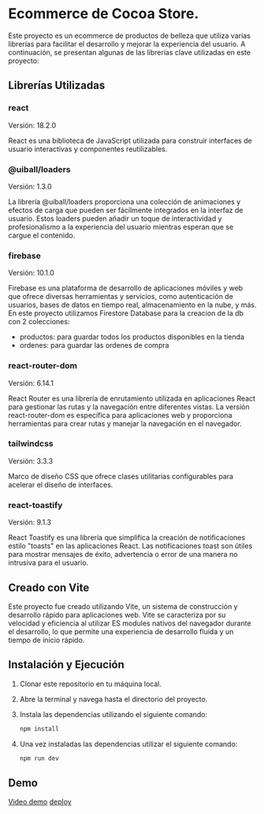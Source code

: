 # Ecommerce de Cocoa Store.

Este proyecto es un ecommerce de productos de belleza que utiliza varias librerías para facilitar el desarrollo y mejorar la experiencia del usuario. A continuación, se presentan algunas de las librerías clave utilizadas en este proyecto:

## Librerías Utilizadas

### react

Versión: 18.2.0

React es una biblioteca de JavaScript utilizada para construir interfaces de usuario interactivas y componentes reutilizables.

### @uiball/loaders

Versión: 1.3.0

La librería @uiball/loaders proporciona una colección de animaciones y efectos de carga que pueden ser fácilmente integrados en la interfaz de usuario. Estos loaders pueden añadir un toque de interactividad y profesionalismo a la experiencia del usuario mientras esperan que se cargue el contenido.

### firebase

Versión: 10.1.0

Firebase es una plataforma de desarrollo de aplicaciones móviles y web que ofrece diversas herramientas y servicios, como autenticación de usuarios, bases de datos en tiempo real, almacenamiento en la nube, y más. En este proyecto utilizamos Firestore Database para la creacion de la db con 2 colecciones:
* productos: para guardar todos los productos disponibles en la tienda
* ordenes: para guardar las ordenes de compra

### react-router-dom

Versión: 6.14.1

React Router es una librería de enrutamiento utilizada en aplicaciones React para gestionar las rutas y la navegación entre diferentes vistas. La versión react-router-dom es específica para aplicaciones web y proporciona herramientas para crear rutas y manejar la navegación en el navegador.

### tailwindcss

Versión: 3.3.3

Marco de diseño CSS que ofrece clases utilitarias configurables para acelerar el diseño de interfaces.

### react-toastify

Versión: 9.1.3

React Toastify es una librería que simplifica la creación de notificaciones estilo "toasts" en las aplicaciones React. Las notificaciones toast son útiles para mostrar mensajes de éxito, advertencia o error de una manera no intrusiva para el usuario.

## Creado con Vite

Este proyecto fue creado utilizando Vite, un sistema de construcción y desarrollo rápido para aplicaciones web. Vite se caracteriza por su velocidad y eficiencia al utilizar ES modules nativos del navegador durante el desarrollo, lo que permite una experiencia de desarrollo fluida y un tiempo de inicio rápido.

## Instalación y Ejecución

1. Clonar este repositorio en tu máquina local.

2. Abre la terminal y navega hasta el directorio del proyecto.

3. Instala las dependencias utilizando el siguiente comando:

   ```bash
   npm install

4. Una vez instaladas las dependencias utilizar el siguiente comando:
    ```bash
    npm run dev

## Demo

[Video demo](https://imgur.com/a/RKpcrhF)
[deploy](https://cocoa-store.vercel.app/)
